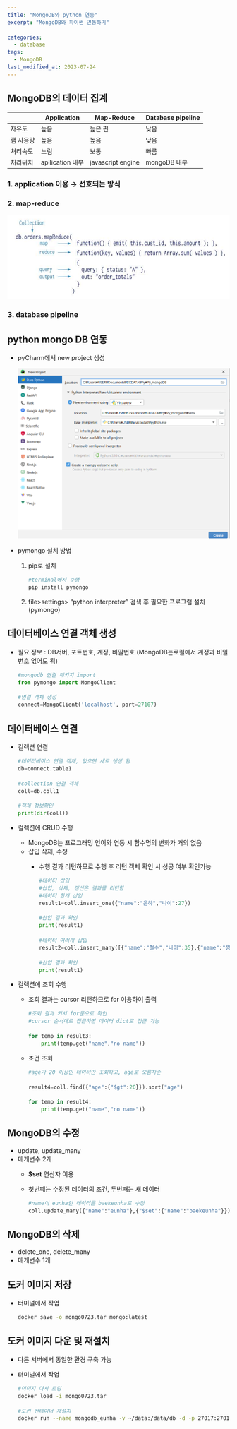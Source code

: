 ```yaml
---
title: "MongoDB와 python 연동"
excerpt: "MongoDB와 파이썬 연동하기"

categories:
  - database
tags:
  - MongoDB
last_modified_at: 2023-07-24
---
```

## MongoDB의 데이터 집계

|  | Application | Map-Reduce | Database pipeline |
| --- | --- | --- | --- |
| 자유도 | 높음 | 높은 편 | 낮음 |
| 램 사용량 | 높음 | 높음 | 낮음 |
| 처리속도 | 느림 | 보통 | 빠름 |
| 처리위치 | apllication 내부 | javascript engine | mongoDB 내부 |

### 1. application 이용 → 선호되는 방식

### 2.  map-reduce

![Untitled](/figures/mongo2.png)

### 3. database pipeline

## python mongo DB 연동

- pyCharm에서 new project 생성
    
    ![Untitled](/figures/mongo3.png)
    
- pymongo 설치 방법
    1. pip로 설치
        
        ```bash
        #terminal에서 수행
        pip install pymongo
        ```
    
    2. file>settings> “python interpreter” 검색 후 필요한 프로그램 설치 (pymongo)

## 데이터베이스 연결 객체 생성

- 필요 정보 : DB서버, 포트번호, 계정, 비밀번호 (MongoDB는로컬에서 계정과 비밀번호 없어도 됨)
    
    ```python
    #mongodb 연결 패키지 import
    from pymongo import MongoClient
    
    #연결 객체 생성
    connect=MongoClient('localhost', port=27107)
    ```
    

## 데이터베이스 연결

- 컬렉션 연결
    
    ```python
    #데이터베이스 연결 객체, 없으면 새로 생성 됨
    db=connect.table1
    
    #collection 연결 객체
    coll=db.coll1
    
    #객체 정보확인
    print(dir(coll))
    ```
    
- 컬렉션에 CRUD 수행
    - MongoDB는 프로그래밍 언어와 연동 시 함수명의 변화가 거의 없음
    - 삽입 삭제, 수정
        - 수행 결과 리턴하므로 수행 후 리턴 객체 확인 시 성공 여부 확인가능
            
            ```python
            #데이터 삽입
            #삽입, 삭제, 갱신은 결과를 리턴함
            #데이터 한개 삽입
            result1=coll.insert_one({"name":"은하","나이":27})
            
            #삽입 결과 확인
            print(result1)
            
            #데이터 여러개 삽입
            result2=coll.insert_many([{"name":"철수","나이":35},{"name":"짱구","나이":5}])
            
            #삽입 결과 확인
            print(result1)
            ```
            
- 컬렉션에 조회 수행
    - 조회 결과는 cursor  리턴하므로 for 이용하여 출력
        
        ```python
        #조회 결과 커서 for문으로 확인
        #cursor 순서대로 접근하면 데이터 dict로 접근 가능
        
        for temp in result3:
            print(temp.get("name","no name"))
        ```
        
    - 조건 조회
        
        ```python
        #age가 20 이상인 데이터만 조회하고, age로 오름차순
        
        result4=coll.find({"age":{"$gt":20}}).sort("age")
        
        for temp in result4:
            print(temp.get("name","no name"))
        ```
        
    
## MongoDB의 수정

- update, update_many
- 매개변수 2개
    - **$set** 연산자 이용
    - 첫번쨰는 수정된 데이터의 조건, 두번째는 새 데이터
        
        ```python
        #name이 eunha인 데이터를 baekeunha로 수정
        coll.update_many({"name":"eunha"},{"$set":{"name":"baekeunha"}})
        ```
        

## MongoDB의 삭제

- delete_one, delete_many
- 매개변수 1개

## 도커 이미지 저장

- 터미널에서 작업
    
    ```bash
    docker save -o mongo0723.tar mongo:latest
    ```
    

## 도커 이미지 다운 및 재설치

- 다른 서버에서 동일한 환경 구축 가능
- 터미널에서 작업
    
    ```bash
    #이미지 다시 로딩
    docker load -i mongo0723.tar
    
    #도커 컨테이너 재설치
    docker run --name mongodb_eunha -v ~/data:/data/db -d -p 27017:27017 mongo
    ```